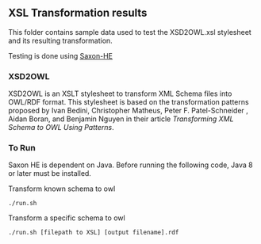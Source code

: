 ## XSL Transformation results
This folder contains sample data used to test the XSD2OWL.xsl stylesheet and its resulting transformation.

Testing is done using [Saxon-HE](http://saxon.sourceforge.net/)

### XSD2OWL
XSD2OWL is an XSLT stylesheet to transform XML Schema files into OWL/RDF format. This stylesheet is based on the transformation patterns proposed by Ivan Bedini, Christopher Matheus, Peter F. Patel-Schneider , Aidan Boran, and Benjamin Nguyen in their article _Transforming XML Schema to OWL Using Patterns_.

### To Run
Saxon HE is dependent on Java. Before running the following code, Java 8 or later must be installed.

Transform known schema to owl
```
./run.sh
```
Transform a specific schema to owl
```
./run.sh [filepath to XSL] [output filename].rdf
```
